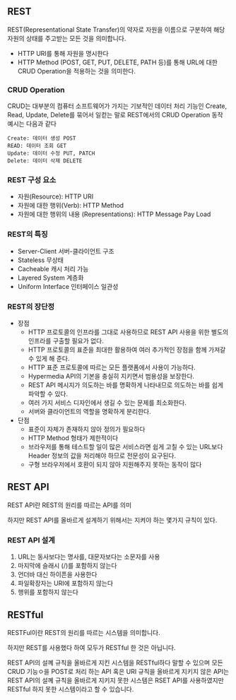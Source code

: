 ## REST

REST(Representational State Transfer)의 약자로 자원을 이름으로 구분하여 해당 자원의 상태를 주고받는 모든 것을 의미합니다.

- HTTP URI를 통해 자원을 명시한다
- HTTP Method (POST, GET, PUT, DELETE, PATH 등)를 통해 URL에 대한 CRUD Operation을 적용하는 것을 의미한다.

### CRUD Operation
CRUD는 대부분의 컴퓨터 소프트웨어가 가지는 기보적인 데이터 처리 기능인 Create, Read, Update, Delete를 묶어서 일컫는 말로 REST에서의 CRUD Operation 동작 예시는 다음과 같다

```
Create: 데이터 생성 POST
READ: 데이터 조회 GET
Update: 데이터 수정 PUT, PATCH
Delete: 데이터 삭제 DELETE
```

### REST 구성 요소

- 자원(Resource): HTTP URI
- 자원에 대한 행위(Verb): HTTP Method
- 자원에 대한 행위의 내용 (Representations): HTTP Message Pay Load

### REST의 특징
- Server-Client 서버-클라이언트 구조
- Stateless 무상태
- Cacheable 캐시 처리 가능
- Layered System 계층화
- Uniform Interface 인터페이스 일관성

### REST의 장단정
- 장점
    - HTTP 프로토콜의 인프라를 그대로 사용하므로 REST API 사용을 위한 별도의 인프라를 구출할 필요가 없다.
    - HTTP 프로토콜의 표준을 최대한 활용하여 여러 추가적인 장점을 함께 가져갈 수 있게 해 준다.
    - HTTP 표준 프로토콜에 따르는 모든 플랫폼에서 사용이 가능하다.
    - Hypermedia API의 기본을 충실히 지키면서 범용성을 보장한다.
    - REST API 메시지가 의도하는 바를 명확하게 나타내므로 의도하는 바를 쉽게 파악할 수 있다.
    - 여러 가지 서비스 디자인에서 생길 수 있는 문제를 최소화한다.
    - 서버와 클라이언트의 역할을 명확하게 분리한다.
- 단점
    - 표준이 자체가 존재하지 않아 정의가 필요하다
    - HTTP Method 형태가 제한적이다
    - 브라우저를 통해 테스트할 일이 많은 서비스라면 쉽게 고칠 수 있는 URL보다 Header 정보의 값을 처리해야 하므로 전문성이 요구된다.
    - 구형 브라우저에서 호환이 되지 않아 지원해주지 못하는 동작이 많다

## REST API
REST API란 REST의 원리를 따르는 API를 의미

하지만 REST API를 올바르게 설계하기 위해서는 지켜야 하는 몇가지 규칙이 있다.

### REST API 설계

1. URL는 동사보다는 명사를, 대문자보다는 소문자를 사용
2. 마지막에 슬래시 (/)를 포함하지 않는다
3. 언더바 대신 하이픈을 사용한다
4. 파일확장자는 URI에 포함하지 않는다
5. 행위를 포함하지 않는다

## RESTful
RESTFul이란 REST의 원리를 따르는 시스템을 의미합니다.

하지만 REST를 사용했다 하여 모두가 RESTful 한 것은 아닙니다. 

REST API의 설꼐 규칙을 올바르게 지킨 시스템을 RESTful하다 말할 수 있으며 모든 CRUD 기능ㅇ을 POST로 처리 하는 API 혹은 URI 규칙을 올바르게 지키지 않은 API는 REST API의 설꼐 규칙을 올바르게 지키지 못한 시스템은 RSET API를 사용하였지만 RESTful 하지 못한 시스템이라고 할 수 있습니다.
